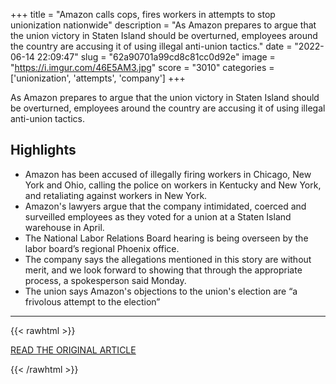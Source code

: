 +++
title = "Amazon calls cops, fires workers in attempts to stop unionization nationwide"
description = "As Amazon prepares to argue that the union victory in Staten Island should be overturned, employees around the country are accusing it of using illegal anti-union tactics."
date = "2022-06-14 22:09:47"
slug = "62a90701a99cd8c81cc0d92e"
image = "https://i.imgur.com/46E5AM3.jpg"
score = "3010"
categories = ['unionization', 'attempts', 'company']
+++

As Amazon prepares to argue that the union victory in Staten Island should be overturned, employees around the country are accusing it of using illegal anti-union tactics.

## Highlights

- Amazon has been accused of illegally firing workers in Chicago, New York and Ohio, calling the police on workers in Kentucky and New York, and retaliating against workers in New York.
- Amazon's lawyers argue that the company intimidated, coerced and surveilled employees as they voted for a union at a Staten Island warehouse in April.
- The National Labor Relations Board hearing is being overseen by the labor board’s regional Phoenix office.
- The company says the allegations mentioned in this story are without merit, and we look forward to showing that through the appropriate process, a spokesperson said Monday.
- The union says Amazon's objections to the union's election are “a frivolous attempt to the election”

---

{{< rawhtml >}}
  <p class="article-category">
    <a target="_blank" href="https://www.washingtonpost.com/technology/2022/06/13/amazon-union-retaliation-allegations/">READ THE ORIGINAL ARTICLE</a>
  </p>
{{< /rawhtml >}}
